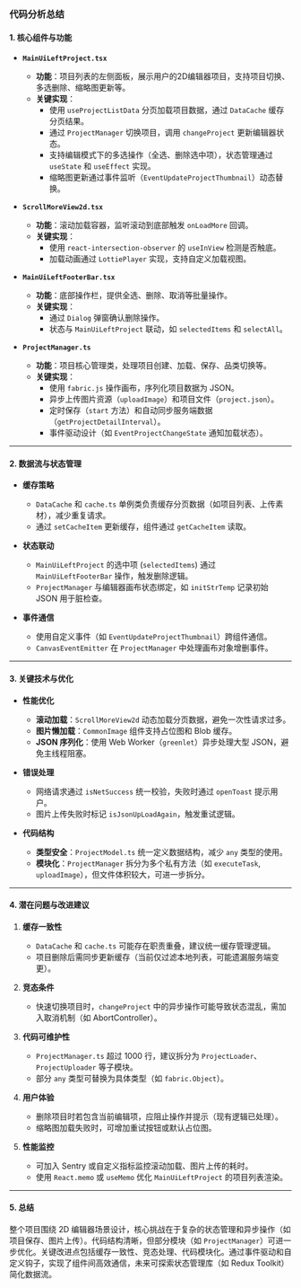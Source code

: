 ### 代码分析总结

#### 1. **核心组件与功能**
- **`MainUiLeftProject.tsx`**  
  - **功能**：项目列表的左侧面板，展示用户的2D编辑器项目，支持项目切换、多选删除、缩略图更新等。
  - **关键实现**：
    - 使用 `useProjectListData` 分页加载项目数据，通过 `DataCache` 缓存分页结果。
    - 通过 `ProjectManager` 切换项目，调用 `changeProject` 更新编辑器状态。
    - 支持编辑模式下的多选操作（全选、删除选中项），状态管理通过 `useState` 和 `useEffect` 实现。
    - 缩略图更新通过事件监听（`EventUpdateProjectThumbnail`）动态替换。

- **`ScrollMoreView2d.tsx`**  
  - **功能**：滚动加载容器，监听滚动到底部触发 `onLoadMore` 回调。
  - **关键实现**：  
    - 使用 `react-intersection-observer` 的 `useInView` 检测是否触底。
    - 加载动画通过 `LottiePlayer` 实现，支持自定义加载视图。

- **`MainUiLeftFooterBar.tsx`**  
  - **功能**：底部操作栏，提供全选、删除、取消等批量操作。
  - **关键实现**：  
    - 通过 `Dialog` 弹窗确认删除操作。
    - 状态与 `MainUiLeftProject` 联动，如 `selectedItems` 和 `selectAll`。

- **`ProjectManager.ts`**  
  - **功能**：项目核心管理类，处理项目创建、加载、保存、品类切换等。
  - **关键实现**：  
    - 使用 `fabric.js` 操作画布，序列化项目数据为 JSON。
    - 异步上传图片资源（`uploadImage`）和项目文件（`project.json`）。
    - 定时保存（`start` 方法）和自动同步服务端数据（`getProjectDetailInterval`）。
    - 事件驱动设计（如 `EventProjectChangeState` 通知加载状态）。

---

#### 2. **数据流与状态管理**
- **缓存策略**  
  - `DataCache` 和 `cache.ts` 单例类负责缓存分页数据（如项目列表、上传素材），减少重复请求。
  - 通过 `setCacheItem` 更新缓存，组件通过 `getCacheItem` 读取。

- **状态联动**  
  - `MainUiLeftProject` 的选中项 (`selectedItems`) 通过 `MainUiLeftFooterBar` 操作，触发删除逻辑。
  - `ProjectManager` 与编辑器画布状态绑定，如 `initStrTemp` 记录初始 JSON 用于脏检查。

- **事件通信**  
  - 使用自定义事件（如 `EventUpdateProjectThumbnail`）跨组件通信。
  - `CanvasEventEmitter` 在 `ProjectManager` 中处理画布对象增删事件。

---

#### 3. **关键技术与优化**
- **性能优化**  
  - **滚动加载**：`ScrollMoreView2d` 动态加载分页数据，避免一次性请求过多。
  - **图片懒加载**：`CommonImage` 组件支持占位图和 Blob 缓存。
  - **JSON 序列化**：使用 Web Worker（`greenlet`）异步处理大型 JSON，避免主线程阻塞。

- **错误处理**  
  - 网络请求通过 `isNetSuccess` 统一校验，失败时通过 `openToast` 提示用户。
  - 图片上传失败时标记 `isJsonUpLoadAgain`，触发重试逻辑。

- **代码结构**  
  - **类型安全**：`ProjectModel.ts` 统一定义数据结构，减少 `any` 类型的使用。
  - **模块化**：`ProjectManager` 拆分为多个私有方法（如 `executeTask`, `uploadImage`），但文件体积较大，可进一步拆分。

---

#### 4. **潜在问题与改进建议**
1. **缓存一致性**  
   - `DataCache` 和 `cache.ts` 可能存在职责重叠，建议统一缓存管理逻辑。
   - 项目删除后需同步更新缓存（当前仅过滤本地列表，可能遗漏服务端变更）。

2. **竞态条件**  
   - 快速切换项目时，`changeProject` 中的异步操作可能导致状态混乱，需加入取消机制（如 AbortController）。

3. **代码可维护性**  
   - `ProjectManager.ts` 超过 1000 行，建议拆分为 `ProjectLoader`、`ProjectUploader` 等子模块。
   - 部分 `any` 类型可替换为具体类型（如 `fabric.Object`）。

4. **用户体验**  
   - 删除项目时若包含当前编辑项，应阻止操作并提示（现有逻辑已处理）。
   - 缩略图加载失败时，可增加重试按钮或默认占位图。

5. **性能监控**  
   - 可加入 Sentry 或自定义指标监控滚动加载、图片上传的耗时。
   - 使用 `React.memo` 或 `useMemo` 优化 `MainUiLeftProject` 的项目列表渲染。

---

#### 5. **总结**
整个项目围绕 2D 编辑器场景设计，核心挑战在于复杂的状态管理和异步操作（如项目保存、图片上传）。代码结构清晰，但部分模块（如 `ProjectManager`）可进一步优化。关键改进点包括缓存一致性、竞态处理、代码模块化。通过事件驱动和自定义钩子，实现了组件间高效通信，未来可探索状态管理库（如 Redux Toolkit）简化数据流。
